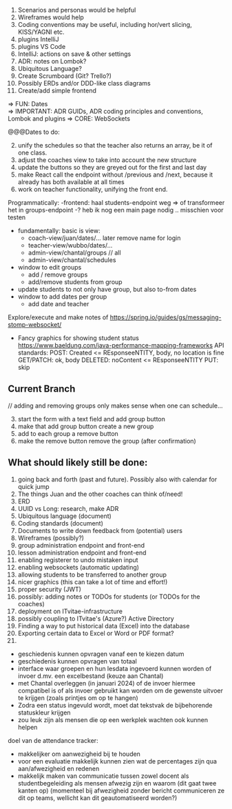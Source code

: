 1) Scenarios and personas would be helpful
2) Wireframes would help
3) Coding conventions may be useful, including hor/vert slicing, KISS/YAGNI etc.
4) plugins IntelliJ
5) plugins VS Code
6) IntelliJ: actions on save & other settings
7) ADR: notes on Lombok?
8) Ubiquitous Language?
9) Create Scrumboard (Git? Trello?)
10) Possibly ERDs and/or DDD-like class diagrams
11) Create/add simple frontend

=> FUN: Dates  
=> IMPORTANT: ADR GUIDs, ADR coding principles and conventions, Lombok and plugins
=> CORE: WebSockets

@@@Dates to do:

2. unify the schedules so that the teacher also returns an array, be it of one class.
3. adjust the coaches view to take into account the new structure
4. update the buttons so they are greyed out for the first and last day
5. make React call the endpoint without /previous and /next, because it already has both 
  available at all times
6. work on teacher functionality, unifying the front end.

Programmatically:
-frontend: haal students-endpoint weg => of transformeer het in
groups-endpoint
-? heb ik nog een main page nodig .. misschien voor testen

- fundamentally: basic is view:
    - coach-view/juan/dates/... later remove name for login
    - teacher-view/wubbo/dates/...
    - admin-view/chantal/groups // all
    - admin-view/chantal/schedules
- window to edit groups
    - add / remove groups
    - add/remove students from group
- update students to not only have group, but also to-from dates
- window to add dates per group
    - add date and teacher

Explore/execute and make notes of https://spring.io/guides/gs/messaging-stomp-websocket/

- Fancy graphics for showing student status
  https://www.baeldung.com/java-performance-mapping-frameworks
  API standards:
  POST: Created <= REsponseeNTITY, body, no location is fine
  GET/PATCH: ok, body
  DELETED: noContent <= REsponseeNTITY
  PUT: skip

## Current Branch

// adding and removing groups only makes sense when one can schedule...

3) start the form with a text field and add group button
4) make that add group button create a new group
1) add to each group a remove button
2) make the remove button remove the group (after confirmation)

## What should likely still be done:
1) going back and forth (past and future). Possibly also with calendar for quick jump
2) The things Juan and the other coaches can think of/need!
3) ERD
4) UUID vs Long: research, make ADR
5) Ubiquitous language (document)
6) Coding standards (document)
7) Documents to write down feedback from (potential) users
8) Wireframes (possibly?)
9) group administration endpoint and front-end
10) lesson administration endpoint and front-end
11) enabling registerer to undo mistaken input
12) enabling websockets (automatic updating)
13) allowing students to be transferred to another group
14) nicer graphics (this can take a lot of time and effort!)
15) proper security (JWT)
16) possibly: adding notes or TODOs for students (or TODOs for the coaches)
17) deployment on ITvitae-infrastructure
18) possibly coupling to ITvitae's (Azure?) Active Directory
19) Finding a way to put historical data (Excel) into the database
20) Exporting certain data to Excel or Word or PDF format?
21) 
- geschiedenis kunnen opvragen vanaf een te kiezen datum
- geschiedenis kunnen opvragen van totaal
- interface waar groepen en hun lesdata ingevoerd kunnen worden of invoer d.mv. een excelbestand (keuze aan Chantal)
- met Chantal overleggen (in januari 2024) of de invoer hiermee compatibel is of als invoer gebruikt kan worden om de gewenste uitvoer te krijgen (zoals printjes om op te hangen)
- Zodra een status ingevuld wordt, moet dat tekstvak de bijbehorende statuskleur krijgen
- zou leuk zijn als mensen die op een werkplek wachten ook kunnen helpen

doel van de attendance tracker:
- makkelijker om aanwezigheid bij te houden
- voor een evaluatie makkelijk kunnen zien wat de percentages zijn qua aan/afwezigheid en redenen
- makkelijk maken van communicatie tussen zowel docent als studentbegeleiding als mensen afwezig zijn en waarom (dit gaat twee kanten op)
  (momenteel bij afwezigheid zonder bericht communiceren ze dit op teams, wellicht kan dit geautomatiseerd worden?)